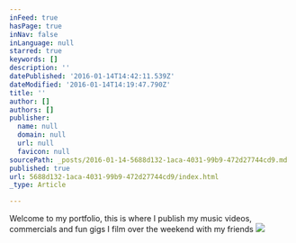 ```yaml
---
inFeed: true
hasPage: true
inNav: false
inLanguage: null
starred: true
keywords: []
description: ''
datePublished: '2016-01-14T14:42:11.539Z'
dateModified: '2016-01-14T14:19:47.790Z'
title: ''
author: []
authors: []
publisher:
  name: null
  domain: null
  url: null
  favicon: null
sourcePath: _posts/2016-01-14-5688d132-1aca-4031-99b9-472d27744cd9.md
published: true
url: 5688d132-1aca-4031-99b9-472d27744cd9/index.html
_type: Article

---
```

Welcome to my portfolio, this is where I publish my music videos, commercials and fun gigs I film over the weekend with my friends
![](https://the-grid-user-content.s3-us-west-2.amazonaws.com/96e2fbe2-cb15-4c4a-b4d8-3b5b82c81556.png)